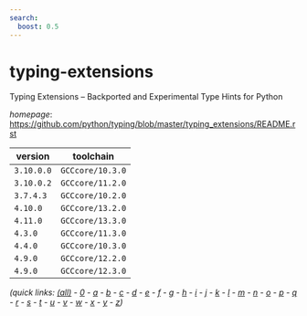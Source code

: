 ```yaml
---
search:
  boost: 0.5
---
```

# typing-extensions

Typing Extensions – Backported and Experimental Type Hints for Python

*homepage*: <https://github.com/python/typing/blob/master/typing_extensions/README.rst>

version | toolchain
--------|----------
``3.10.0.0`` | ``GCCcore/10.3.0``
``3.10.0.2`` | ``GCCcore/11.2.0``
``3.7.4.3`` | ``GCCcore/10.2.0``
``4.10.0`` | ``GCCcore/13.2.0``
``4.11.0`` | ``GCCcore/13.3.0``
``4.3.0`` | ``GCCcore/11.3.0``
``4.4.0`` | ``GCCcore/10.3.0``
``4.9.0`` | ``GCCcore/12.2.0``
``4.9.0`` | ``GCCcore/12.3.0``


*(quick links: [(all)](../index.md) - [0](../0/index.md) - [a](../a/index.md) - [b](../b/index.md) - [c](../c/index.md) - [d](../d/index.md) - [e](../e/index.md) - [f](../f/index.md) - [g](../g/index.md) - [h](../h/index.md) - [i](../i/index.md) - [j](../j/index.md) - [k](../k/index.md) - [l](../l/index.md) - [m](../m/index.md) - [n](../n/index.md) - [o](../o/index.md) - [p](../p/index.md) - [q](../q/index.md) - [r](../r/index.md) - [s](../s/index.md) - [t](../t/index.md) - [u](../u/index.md) - [v](../v/index.md) - [w](../w/index.md) - [x](../x/index.md) - [y](../y/index.md) - [z](../z/index.md))*

